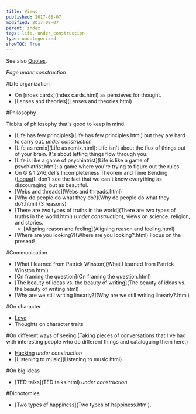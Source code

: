 ```yaml
---
title: Views
published: 2017-08-07
modified: 2017-08-07
parent: index
tags: life, under_construction
type: uncategorized
showTOC: True
---
```




See also [Quotes](Quotes.html).

*Page under construction*

#Life organization
+ On [index cards](index cards.html) as pensieves for thought.
+ [Lenses and theories](Lenses and theories.html)

#Philosophy

Tidbits of philosophy that's good to keep in mind.

+ [Life has few principles](Life has few principles.html) but they are hard to carry out. *under construction*
+ [Life as remix](Life as remix.html): Life isn't about the flux of things out of your brain. It's about letting things flow through you.
+ [Life is like a game of psychiatrist](Life is like a game of psychiatrist.html): a game where you're trying to figure out the rules
+ On G
&
1.246;del's Incompleteness Theorem and Time Bending ([Loquat](Loquat.html)): don't see the fact that we can't know everything as discouraging, but as beautiful.
+ [Webs and threads](Webs and threads.html)
+ [Why do people do what they do?](Why do people do what they do?.html) (3 reasons)
+ [There are two types of truths in the world](There are two types of truths in the world.html) (*under construction*), views on science, religion, and stories.
    + [Aligning reason and feeling](Aligning reason and feeling.html)
+ [Where are you looking?](Where are you looking?.html) Focus on the present!

#Communication
+ [What I learned from Patrick Winston](What I learned from Patrick Winston.html)
+ [On framing the question](On framing the question.html)
+ [The beauty of ideas vs. the beauty of writing](The beauty of ideas vs. the beauty of writing.html)
+ [Why are we still writing linearly?](Why are we still writing linearly?.html)

#On character
+ [Love](Love.html)
+ Thoughts on character traits 

#On different ways of seeing
(Taking pieces of conversations that I've had with interesting people who do different things and cataloguing them here.)
+ [Hacking](Hacking.html) *under construction*
+ [Listening to music](Listening to music.html)

#On big ideas
+ [TED talks](TED talks.html) *under construction*

#Dichotomies
+ [Two types of happiness](Two types of happiness.html).





